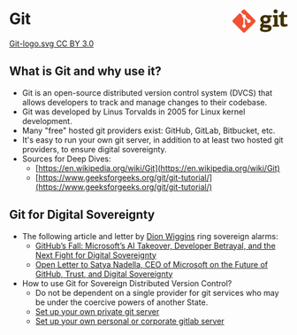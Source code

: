 # Git <img src="./images/330px-Git-logo.svg.png" width="100" align="right" alt="git logo">

[Git-logo.svg CC BY 3.0](https://en.wikipedia.org/wiki/Git#/media/File:Git-logo.svg)

## What is Git and why use it?

- Git is an open-source distributed version control system (DVCS) that allows developers to track and manage changes to their codebase.
- Git was developed by Linus Torvalds in 2005 for Linux kernel development. 
- Many "free" hosted git providers exist: GitHub, GitLab, Bitbucket, etc. 
- It's easy to run your own git server, in addition to at least two hosted git providers, to ensure digital sovereignty.
- Sources for Deep Dives:
    - [https://en.wikipedia.org/wiki/Git](https://en.wikipedia.org/wiki/Git)
    - [https://www.geeksforgeeks.org/git/git-tutorial/](https://www.geeksforgeeks.org/git/git-tutorial/)

## Git for Digital Sovereignty

- The following article and letter by [Dion Wiggins](https://www.linkedin.com/in/dionwiggins/) ring sovereign alarms:
    - [GitHub’s Fall: Microsoft’s AI Takeover, Developer Betrayal, and the Next Fight for Digital Sovereignty](https://web.archive.org/web/20250819061639/https://www.linkedin.com/pulse/githubs-fall-microsofts-ai-takeover-developer-betrayal-dion-wiggins-oyetc/)
    - [Open Letter to Satya Nadella, CEO of Microsoft on the Future of GitHub, Trust, and Digital Sovereignty](https://web.archive.org/web/20250819060235/https://www.linkedin.com/pulse/open-letter-satya-nadella-ceo-microsoft-future-github-dion-wiggins-f2yic/)
- How to use Git for Sovereign Distributed Version Control?
    - Do not be dependent on a single provider for git services who may be under the coercive powers of another State.
    - [Set up your own private git server](https://www.howtogeek.com/devops/how-to-set-up-a-private-git-server/)
    - [Set up your own personal or corporate gitlab server](https://www.howtogeek.com/devops/how-to-set-up-a-personal-gitlab-server/)
